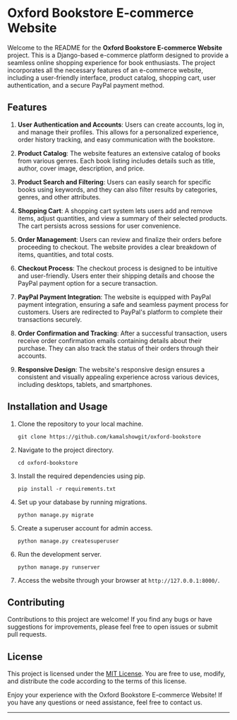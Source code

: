# Oxford Bookstore E-commerce Website

Welcome to the README for the **Oxford Bookstore E-commerce Website** project. This is a Django-based e-commerce platform designed to provide a seamless online shopping experience for book enthusiasts. The project incorporates all the necessary features of an e-commerce website, including a user-friendly interface, product catalog, shopping cart, user authentication, and a secure PayPal payment method.

## Features

1. **User Authentication and Accounts**: Users can create accounts, log in, and manage their profiles. This allows for a personalized experience, order history tracking, and easy communication with the bookstore.

2. **Product Catalog**: The website features an extensive catalog of books from various genres. Each book listing includes details such as title, author, cover image, description, and price.

3. **Product Search and Filtering**: Users can easily search for specific books using keywords, and they can also filter results by categories, genres, and other attributes.

4. **Shopping Cart**: A shopping cart system lets users add and remove items, adjust quantities, and view a summary of their selected products. The cart persists across sessions for user convenience.

5. **Order Management**: Users can review and finalize their orders before proceeding to checkout. The website provides a clear breakdown of items, quantities, and total costs.

6. **Checkout Process**: The checkout process is designed to be intuitive and user-friendly. Users enter their shipping details and choose the PayPal payment option for a secure transaction.

7. **PayPal Payment Integration**: The website is equipped with PayPal payment integration, ensuring a safe and seamless payment process for customers. Users are redirected to PayPal's platform to complete their transactions securely.

8. **Order Confirmation and Tracking**: After a successful transaction, users receive order confirmation emails containing details about their purchase. They can also track the status of their orders through their accounts.

9. **Responsive Design**: The website's responsive design ensures a consistent and visually appealing experience across various devices, including desktops, tablets, and smartphones.

## Installation and Usage

1. Clone the repository to your local machine.
   ```
   git clone https://github.com/kamalshowgit/oxford-bookstore
   ```

2. Navigate to the project directory.
   ```
   cd oxford-bookstore
   ```

3. Install the required dependencies using pip.
   ```
   pip install -r requirements.txt
   ```

4. Set up your database by running migrations.
   ```
   python manage.py migrate
   ```

5. Create a superuser account for admin access.
   ```
   python manage.py createsuperuser
   ```

6. Run the development server.
   ```
   python manage.py runserver
   ```

7. Access the website through your browser at `http://127.0.0.1:8000/`.

## Contributing

Contributions to this project are welcome! If you find any bugs or have suggestions for improvements, please feel free to open issues or submit pull requests.

## License

This project is licensed under the [MIT License](LICENSE). You are free to use, modify, and distribute the code according to the terms of this license.

Enjoy your experience with the Oxford Bookstore E-commerce Website! If you have any questions or need assistance, feel free to contact us.

---
